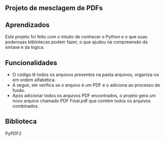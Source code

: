 ## Projeto de mesclagem de PDFs
## Aprendizados

Este projeto foi feito com o intuito de conhecer o Python e o que suas poderosas bibliotecas podem fazer, o que ajudou na compreensão da sintaxe e da lógica.


## Funcionalidades

- O código lê todos os arquivos presentes na pasta arquivos, organiza-os em ordem alfabética.
- A seguir, ele verifica se o arquivo é um PDF e o adiciona ao processo de fusão.
- Após adicionar todos os arquivos PDF encontrados, o projeto gera um novo arquivo chamado PDF Final.pdf que contém todos os arquivos combinados.



## Biblioteca
PyPDF2
